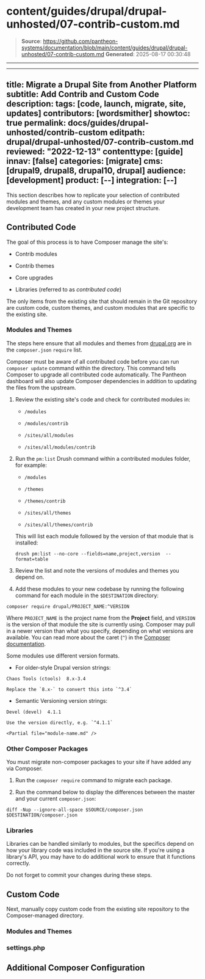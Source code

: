 # content/guides/drupal/drupal-unhosted/07-contrib-custom.md

> **Source**: https://github.com/pantheon-systems/documentation/blob/main/content/guides/drupal/drupal-unhosted/07-contrib-custom.md
> **Generated**: 2025-08-17 00:30:48

---

---
title: Migrate a Drupal Site from Another Platform
subtitle: Add Contrib and Custom Code
description: 
tags: [code, launch, migrate, site, updates]
contributors: [wordsmither]
showtoc: true
permalink: docs/guides/drupal-unhosted/contrib-custom
editpath: drupal/drupal-unhosted/07-contrib-custom.md
reviewed: "2022-12-13"
contenttype: [guide]
innav: [false]
categories: [migrate]
cms: [drupal9, drupal8, drupal10, drupal]
audience: [development]
product: [--]
integration: [--]
---

This section describes how to replicate your selection of contributed modules and themes, and any custom modules or themes your development team has created in your new project structure.

## Contributed Code

The goal of this process is to have Composer manage the site's:

- Contrib modules

- Contrib themes

- Core upgrades

- Libraries (referred to as *contributed code*)

The only items from the existing site that should remain in the Git repository are custom code, custom themes, and custom modules that are specific to the existing site.

### Modules and Themes

The steps here ensure that all modules and themes from [drupal.org](https://drupal.org) are in the `composer.json` `require` list.

Composer must be aware of all contributed code before you can run `composer update` command within the directory. This command tells Composer to upgrade all contributed code automatically. The Pantheon dashboard will also update Composer dependencies in addition to updating the files from the upstream.

1. Review the existing site's code and check for contributed modules in:

    - `/modules`

    - `/modules/contrib`

    - `/sites/all/modules`

    - `/sites/all/modules/contrib`

1. Run the `pm:list` Drush command within a contributed modules folder, for example:

    - `/modules`

    - `/themes`

    - `/themes/contrib`

    - `/sites/all/themes`

    - `/sites/all/themes/contrib`

    This will list each module followed by the version of that module that is installed:

    ```bash{promptUser:user}
    drush pm:list --no-core --fields=name,project,version  --format=table
    ```
  
1. Review the list and note the versions of modules and themes you depend on.

1. Add these modules to your new codebase by running the following command for each module in the `$DESTINATION` directory:

  ```bash{promptUser:user}
  composer require drupal/PROJECT_NAME:^VERSION
  ```

  Where `PROJECT_NAME` is the project name from the **Project** field, and `VERSION` is the version of that module the site is currently using. Composer may pull in a newer version than what you specify, depending on what versions are available. You can read more about the caret (`^`) in the [Composer documentation](https://getcomposer.org/doc/articles/versions.md#caret-version-range-).

  Some modules use different version formats.

   - For older-style Drupal version strings:

   ```none
   Chaos Tools (ctools)  8.x-3.4
   ```

    Replace the `8.x-` to convert this into `^3.4`

   - Semantic Versioning version strings:

   ```none
   Devel (devel)  4.1.1
   ```

    Use the version directly, e.g. `^4.1.1`

    <Partial file="module-name.md" />

### Other Composer Packages

You must migrate non-composer packages to your site if have added any via Composer.

1. Run the `composer require` command to migrate each package. 

1. Run the command below to display the differences between the master and your current `composer.json`:

```bash{promptUser:user}
diff -Nup --ignore-all-space $SOURCE/composer.json $DESTINATION/composer.json
```

### Libraries

Libraries can be handled similarly to modules, but the specifics depend on how your library code was included in the source site. If you're using a library's API, you may have to do additional work to ensure that it functions correctly.

Do not forget to commit your changes during these steps.

## Custom Code

Next, manually copy custom code from the existing site repository to the Composer-managed directory.

### Modules and Themes

<Partial file="drupal/custom-modules-themes.md" />

### settings.php

<Partial file="drupal/custom-settings.md" />

## Additional Composer Configuration

<Partial file="drupal/composer-config.md" />
